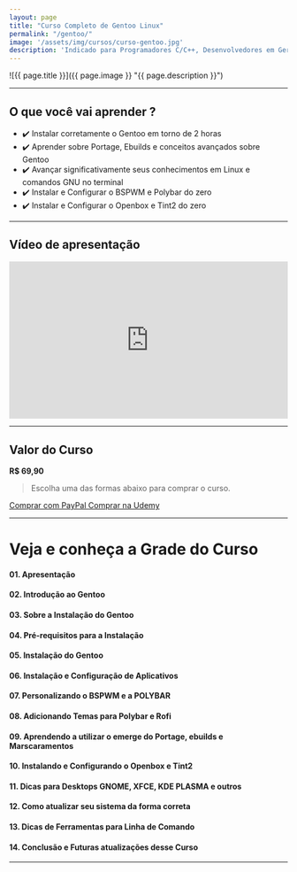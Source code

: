 ```yaml
---
layout: page
title: "Curso Completo de Gentoo Linux"
permalink: "/gentoo/"
image: '/assets/img/cursos/curso-gentoo.jpg'
description: 'Indicado para Programadores C/C++, Desenvolvedores em Geral e Amantes do GNU/Linux!'
---
```


![{{ page.title }}]({{ page.image }} "{{ page.description }}")

---

## O que você vai aprender ? 
+ ✔️  Instalar corretamente o Gentoo em torno de 2 horas
+ ✔️  Aprender sobre Portage, Ebuilds e conceitos avançados sobre Gentoo
+ ✔️  Avançar significativamente seus conhecimentos em Linux e comandos GNU no terminal
+ ✔️  Instalar e Configurar o BSPWM e Polybar do zero
+ ✔️  Instalar e Configurar o Openbox e Tint2 do zero


---

## Vídeo de apresentação

<div style="padding:56.25% 0 0 0;position:relative;"><iframe src="https://player.vimeo.com/video/788080553?h=a756f7a6c4&amp;badge=0&amp;autopause=0&amp;player_id=0&amp;app_id=58479" frameborder="0" allow="autoplay; fullscreen; picture-in-picture" allowfullscreen style="position:absolute;top:0;left:0;width:100%;height:100%;" title="Curso Completo de Gentoo Linux"></iframe></div><script src="https://player.vimeo.com/api/player.js"></script>

---

## Valor do Curso
**R$ 69,90**
> Escolha uma das formas abaixo para comprar o curso.

<a href="https://cutt.ly/GentooPay" class="btn btn-lg btn-info btn-block my-2 py-3">
  <i class="fab fa-paypal"></i> Comprar com PayPal
</a>

<a href="https://www.udemy.com/course/curso-completo-de-gentoo-linux" class="btn btn-lg btn-danger btn-block my-2 py-3" aria-disabled="true">
  <i class="fas fa-graduation-cap"></i> Comprar na Udemy
</a>

---

# Veja e conheça a Grade do Curso
#### 01. Apresentação
#### 02. Introdução ao Gentoo
#### 03. Sobre a Instalação do Gentoo
#### 04. Pré-requisitos para a Instalação
#### 05. Instalação do Gentoo
#### 06. Instalação e Configuração de Aplicativos
#### 07. Personalizando o BSPWM e a POLYBAR
#### 08. Adicionando Temas para Polybar e Rofi
#### 09. Aprendendo a utilizar o emerge do Portage, ebuilds e Marscaramentos
#### 10. Instalando e Configurando o Openbox e Tint2
#### 11. Dicas para Desktops GNOME, XFCE, KDE PLASMA e outros
#### 12. Como atualizar seu sistema da forma correta
#### 13. Dicas de Ferramentas para Linha de Comando
#### 14. Conclusão e Futuras atualizações desse Curso

---

